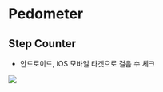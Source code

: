 # Pedometer

## Step Counter
- 안드로이드, iOS 모바일 타겟으로 걸음 수 체크

<a href="https://github.com/h9interaction"><img src="https://hits.seeyoufarm.com/api/count/incr/badge.svg?url=https%3A%2F%2Fgithub.com%2Fseondal&count_bg=%23000000&title_bg=%23000000&icon=github.svg&icon_color=%23E7E7E7&title=GitHub&edge_flat=false)"/></a>
